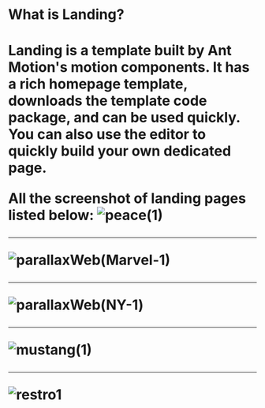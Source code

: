 <h1>What is Landing?<h1>
Landing is a template built by Ant Motion's motion components. It has a rich homepage template, downloads the template code package, and can be used quickly. You can also use the editor to quickly build your own dedicated page.

All the screenshot of landing pages listed below:
![peace(1)](https://github.com/mxdxt09/Landing-Pages/assets/83859258/11bd23c0-8063-4bb4-9483-36adf6daaf16)
***
![parallaxWeb(Marvel-1)](https://github.com/mxdxt09/Landing-Pages/assets/83859258/9bcd32aa-ca0b-4270-ba78-635552ae47a0)
***
![parallaxWeb(NY-1)](https://github.com/mxdxt09/Landing-Pages/assets/83859258/ee037b13-6555-469f-a8b3-c344ebbad861)
***
![mustang(1)](https://github.com/mxdxt09/Landing-Pages/assets/83859258/84373fd5-50f3-459c-8737-a9eb12a7f05b)
***
![restro1](https://github.com/mxdxt09/Landing-Pages/assets/83859258/acad5ff8-72d1-4e73-ab6e-aaef8b7f35d0)
